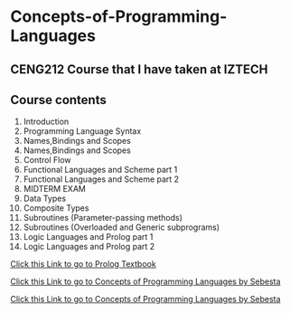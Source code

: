 # Concepts-of-Programming-Languages
## CENG212 Course that I have taken at IZTECH
## Course contents
1. Introduction
2. Programming Language Syntax
3. Names,Bindings and Scopes
4. Names,Bindings and Scopes
5. Control Flow
6. Functional Languages and Scheme part 1
7. Functional Languages and Scheme part 2
8. MIDTERM EXAM
9. Data Types
10. Composite Types
11. Subroutines (Parameter-passing methods)
12. Subroutines (Overloaded and Generic subprograms)
13. Logic Languages and Prolog part 1
14. Logic Languages and Prolog part 2


[Click this Link to go to Prolog Textbook](/Week13-14/Textbook_Prolog.pdf)

[Click this Link to go to Concepts of Programming Languages by Sebesta](/Textbooks/Concepts_of_Programming_Languages.pdf)

[Click this Link to go to Concepts of Programming Languages by Sebesta](/Textbooks/Programming_Language_Pragmatics.pdf)
